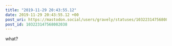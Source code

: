```yaml
---
title: "2019-11-29 20:43:55.12"
date: 2019-11-29 20:43:55.12 +00
post_uri: https://mastodon.social/users/gravely/statuses/103223147568082038
post_id: 103223147568082038
---
```

what?



